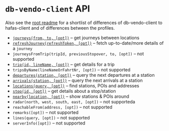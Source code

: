 # `db-vendo-client` API

Also see the [root readme](https://github.com/public-transport/db-vendo-client) for a shortlist of differences of db-vendo-client to hafas-client and of differences between the profiles.

- [`journeys(from, to, [opt])`](journeys.md) – get journeys between locations
- [`refreshJourney(refreshToken, [opt])`](refresh-journey.md) – fetch up-to-date/more details of a `journey`
- `journeysFromTrip(tripId, previousStopover, to, [opt])` – not supported
- [`trip(id, lineName, [opt])`](trip.md) – get details for a trip
- `tripsByName(lineNameOrFahrtNr, [opt])` – not supported
- [`departures(station, [opt])`](departures.md) – query the next departures at a station
- [`arrivals(station, [opt])`](arrivals.md) – query the next arrivals at a station
- [`locations(query, [opt])`](locations.md) – find stations, POIs and addresses
- [`stop(id, [opt])`](stop.md) – get details about a stop/station
- [`nearby(location, [opt])`](nearby.md) – show stations & POIs around
- `radar(north, west, south, east, [opt])` – not supporteda
- `reachableFrom(address, [opt])` – not supported
- `remarks([opt])` – not supported
- `lines(query, [opt])` – not supported
- `serverInfo([opt])` – not supported
